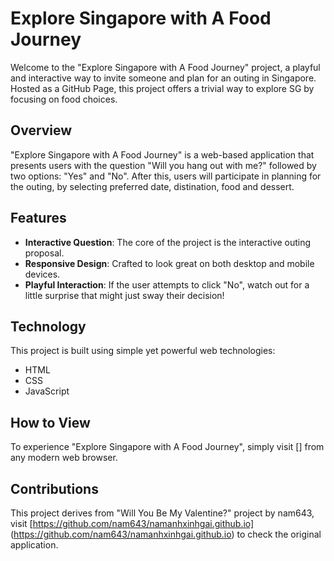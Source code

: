 # Explore Singapore with A Food Journey

Welcome to the "Explore Singapore with A Food Journey" project, a playful and interactive way to invite someone and plan for an outing in Singapore. Hosted as a GitHub Page, this project offers a trivial way to explore SG by focusing on food choices.

## Overview

"Explore Singapore with A Food Journey" is a web-based application that presents users with the question "Will you hang out with me?" followed by two options: "Yes" and "No". After this, users will participate in planning for the outing, by selecting preferred date, distination, food and dessert.

## Features

- **Interactive Question**: The core of the project is the interactive outing proposal.
- **Responsive Design**: Crafted to look great on both desktop and mobile devices.
- **Playful Interaction**: If the user attempts to click "No", watch out for a little surprise that might just sway their decision!

## Technology

This project is built using simple yet powerful web technologies:
- HTML
- CSS
- JavaScript

## How to View

To experience "Explore Singapore with A Food Journey", simply visit [] from any modern web browser.

## Contributions

This project derives from "Will You Be My Valentine?" project by nam643, visit [https://github.com/nam643/namanhxinhgai.github.io] (https://github.com/nam643/namanhxinhgai.github.io) to check the original application.